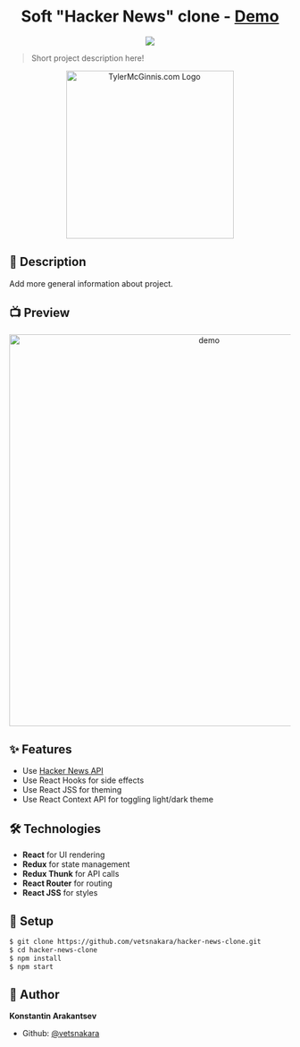 <h1 align="center">
  Soft "Hacker News" clone - <a href="https://sleepy-almeida-a073df.netlify.com/" target="_blank">Demo</a>
</h1>

<div align="center">
  <a href="https://standardjs.com">
    <img src="https://img.shields.io/badge/code_style-standard-brightgreen.svg"/>
  </a>
</div>

> Short project description here!

<div align="center">
  <img width="300" src="https://tylermcginnis.com/tylermcginnis_glasses-300.png" alt="TylerMcGinnis.com Logo"/>
</div>

## 📝 Description
Add more general information about project. 

## 📺 Preview
<p align="center">
  <img width="700" align="center" src="https://user-images.githubusercontent.com/9840435/60266022-72a82400-98e7-11e9-9958-f9004c2f97e1.gif" alt="demo"/>
</p>

## ✨ Features
* Use [Hacker News API](https://github.com/HackerNews/API)
* Use React Hooks for side effects
* Use React JSS for theming 
* Use React Context API for toggling light/dark theme

## 🛠️ Technologies
* __React__ for UI rendering
* __Redux__ for state management
* __Redux Thunk__ for API calls
* __React Router__ for routing
* __React JSS__ for styles

## 🚀 Setup
``` sh
$ git clone https://github.com/vetsnakara/hacker-news-clone.git
$ cd hacker-news-clone
$ npm install
$ npm start
```

## 👷 Author
**Konstantin Arakantsev**
- Github: [@vetsnakara](https://github.com/vetsnakara)

